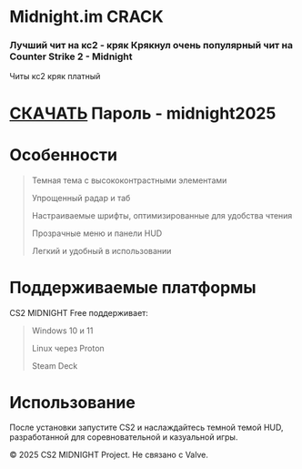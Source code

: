 # Midnight.im CRACK

### **Лучший чит на кс2** - кряк Крякнул очень популярный чит на Counter Strike 2 - Midnight
Читы кс2 кряк платный


# [СКАЧАТЬ](https://workupload.com/file/5pVufbgU2SP) Пароль - midnight2025

# Особенности
> Темная тема с высококонтрастными элементами
> 
> Упрощенный радар и таб
> 
> Настраиваемые шрифты, оптимизированные для удобства чтения
> 
> Прозрачные меню и панели HUD
> 
> Легкий и удобный в использовании


# Поддерживаемые платформы
CS2 MIDNIGHT Free поддерживает:

> Windows 10 и 11
> 
> Linux через Proton
> 
> Steam Deck

# Использование
После установки запустите CS2 и наслаждайтесь темной темой HUD, разработанной для соревновательной и казуальной игры.

© 2025 CS2 MIDNIGHT Project. Не связано с Valve.
